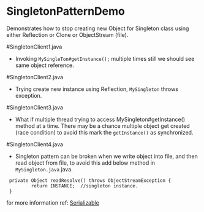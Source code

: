 # SingletonPatternDemo
Demonstrates how to stop creating new Object for Singleton class using either Reflection or Clone or ObjectStream (file).

#SingletonClient1.java  
  - Invoking ```MySingleTon#getInstance();``` multiple times still we should see same object reference.  
  
#SingletonClient2.java  
  - Trying create new instance using Reflection, ```MySingleton``` throws exception.  
  
#SingletonClient3.java  
  - What if multiple thread trying to access MySingleton#getInstance() method at a time. There may be a chance multiple object get created (race condition) to avoid this mark the ```getInstance()``` as synchronized.  
  
#SingletonClient4.java  
  - Singleton pattern can be broken when we write object into file, and then read object from file, to avoid this add below method in ```MySingleton.java``` java.    
  
  ```
   private Object readResolve() throws ObjectStreamException {  
           return INSTANCE;  //singleton instance.  
   }  
  ```  
  for more information ref: [Serializable](http://docs.oracle.com/javase/6/docs/api/java/io/Serializable.html)
